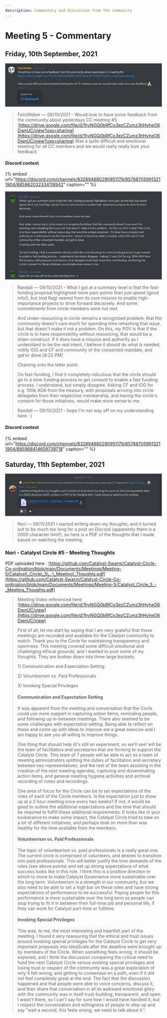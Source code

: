 ```yaml
---
description: Commentary and Discussion from the community
---
```


# Meeting 5 - Commentary

## Friday, 10th September, 2021

![](../.gitbook/assets/2021-09-13.png)

> FelixWeber — 09/10/2021 - Would love to have some feedback from the community about yesterdays CC meeting \#5 [https://drive.google.com/file/d/1hyNGQ0bRfCo3ezCZumz3hHvheO6DwnUC/view?usp=sharing](https://drive.google.com/file/d/1hyNGQ0bRfCo3ezCZumz3hHvheO6DwnUC/view?usp=sharing) Was a quite difficult and emotional meeting for all CC members and we would really really love your feedback

#### Discord context

{% embed url="https://discord.com/channels/832894680290951179/857887059913211904/885962032334118942" caption="" %}

![](../.gitbook/assets/2021-09-13-1-.png)

> Randall — 09/10/2021 - What I got at a summary level is that the fast-funding proposal highlighted more pain-points than just speed \(good info!\), but \(red flag\) veered from its core mission to enable high-importance projects to drive forward decisively. And some commitments from circle members were not met.
>
> And under-resourcing in circle remains a recognized problem; that the community doesn't care much for spending time rehashing that issue, but that doesn't make it not a problem. On this, my POV is that if the circle is to have responsibility without resourcing, that would be a sham construct. If it does have a mission and authority as I understand to be the real intent, I believe it should do what is needed, notify IOG and CF and community of the consented mandate, and get'er done.\[8:22 PM\]
>
> Chaining onto the latter point:
>
> On fast-funding, I find it completely ridiculous that the circle should go to a slow funding process to get consent to enable a fast funding process. I understand, but simply disagree. Asking CF and IOG for e.g. 100k ADA from the treasury, with proposals arriving into circle delegates from their respective membership, and having the circle's consent for those initiatives, would make more sense to me.
>
> Randall — 09/10/2021 - hope I'm not way off on my understanding here : \)

#### Discord context

{% embed url="https://discord.com/channels/832894680290951179/857887059913211904/885968414659739718" caption="" %}

## Saturday, 11th September, 2021

![](../.gitbook/assets/2021-09-13-2-.png)

> Nori — 09/11/2021 I started writing down my thoughts, and it turned out to be much too long for a post on Discord \(apparently there is a 2000 character limit!\), so here is a PDF of the thoughts that I made based on watching the meeting.

### Nori - Catalyst Circle \#5 - Meeting Thoughts

PDF uploaded here : [https://github.com/Catalyst-Swarm/Catalyst-Circle-Co-ordination/blob/main/Documents/Meetings/Meeting-5/Catalyst\_Circle\_5\_-\_Meeting\_Thoughts.pdf](https://github.com/Catalyst-Swarm/Catalyst-Circle-Co-ordination/blob/main/Documents/Meetings/Meeting-5/Catalyst_Circle_5_-_Meeting_Thoughts.pdf)

> Meeting Video referenced here: [https://drive.google.com/file/d/1hyNGQ0bRfCo3ezCZumz3hHvheO6DwnUC/view](https://drive.google.com/file/d/1hyNGQ0bRfCo3ezCZumz3hHvheO6DwnUC/view)
>
> First of all, let me start by saying that I am very grateful that these meetings are recorded and available for the Catalyst community to watch. Thank you to the Circle for maintaining transparency and openness. This meeting covered some difficult emotional and challenging ethical grounds, and I wanted to post some of my thoughts. They are broken down into three large buckets:
>
> 1\) Communication and Expectation Setting
>
> 2\) Volunteerism vs. Paid Professionals
>
> 3\) Invoking Special Privileges
>
> #### Communication and Expectation Setting
>
> It was apparent from the meeting and conversation that the Circle could use more support in capturing action items, reminding people, and following up in-between meetings. There also seemed to be some challenges with expectation setting. Being able to reflect on these and come up with ideas to improve are a great exercise and I am happy to see you all willing to improve things.
>
> One thing that should help \(it's still an experiment, so we'll see! will be the team of facilitators and secretaries that are forming to support the Catalyst Circle. This team of 7 people will be able to act as a team of meeting administrators splitting the duties of facilitation and secretary between two representatives, and the rest of the team assisting in the creation of the next meeting agendas, capturing and disseminating action items, and general meeting hygiene activities and archival recording of notes and recordings.
>
> One area of focus for the Circle can be to set expectations of the roles of each of the Circle members. Is the expectation just to show up at a 2 hour meeting once every two weeks? If not, it would be good to outline the additional expectations and the time that should be required to fulfill these additional requirements. It looks like in your exuberance to make some impact, the Catalyst Circle tried to take on a lot of different initiatives, and perhaps took on more than was healthy for the time available from the members.
>
> #### Volunteerism vs. Paid Professionals
>
> The topic of volunteerism vs. paid professionals is a really great one. The current circle is comprised of volunteers, and desires to transition into paid professionals. This will better justify the time demands of the roles \(see above points\) and set up strong expectations of what success looks like in this role. I think this is a positive direction in which to move to make Catalyst Governance more sustainable over the long term. Volunteerism is a strength in our community, but we also need to be able to set a high bar on these roles and have strong expectations of performance to be successful. Paying people for this performance is more sustainable over the long term as people can stop trying to fit it in between their full-time job and personal life, if they can work for Catalyst part-time or fulltime.
>
> #### Invoking Special Privileges
>
> This was, to me, the most interesting and heartfelt part of the meeting. I found it very reassuring that the ethical and trust issues around invoking special privileges for the Catalyst Circle to get very important proposals into IdeaScale after the deadline were brought up by members of the Circle. When something feels wrong, it should be explored, and I think the discussion comparing the critical need to fund the next Catalyst Circle versus evoking special privileges and losing trust or respect of the community was a great exploration of why it felt wrong, and getting to consensus on a path, even if it did not feel completely great at the end. The fact that the discussion happened and that people were able to voice concerns, discuss it, and then share that conversation in all its awkward emotional glory with the community was in itself trust-building, transparent, and open. I wasn't there, so I can't say for sure how I would have handled it, but I respect the conversation and willingness of people to step up and say "wait a second, this feels wrong, we need to talk about it.".

